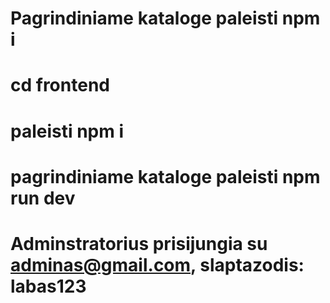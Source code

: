 # Pagrindiniame kataloge paleisti npm i 
# cd frontend 
# paleisti npm i 
# pagrindiniame kataloge paleisti npm run dev
# Adminstratorius prisijungia su adminas@gmail.com, slaptazodis: labas123